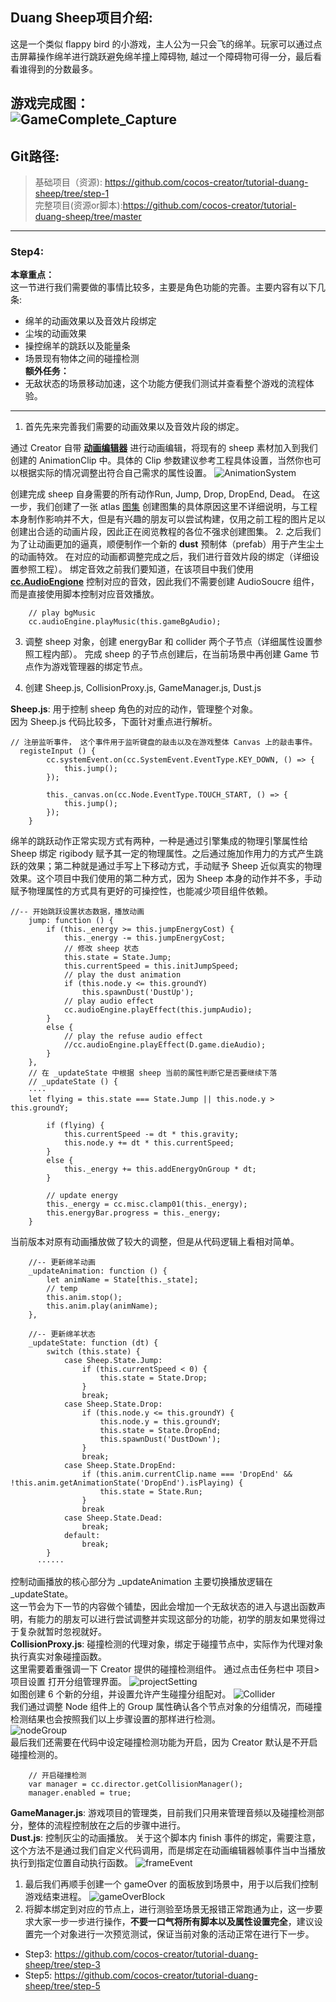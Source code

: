 ## Duang Sheep项目介绍:

这是一个类似 flappy bird 的小游戏，主人公为一只会飞的绵羊。玩家可以通过点击屏幕操作绵羊进行跳跃避免绵羊撞上障碍物,
越过一个障碍物可得一分，最后看看谁得到的分数最多。<br>

__游戏完成图：__<br>
![GameComplete_Capture](./res/complete.png)
---
## Git路径:

  >基础项目（资源): https://github.com/cocos-creator/tutorial-duang-sheep/tree/step-1 <br>
  >完整项目(资源or脚本):https://github.com/cocos-creator/tutorial-duang-sheep/tree/master <br>
  
----
### Step4:
__本章重点：__ <br>
这一节进行我们需要做的事情比较多，主要是角色功能的完善。主要内容有以下几条:
- 绵羊的动画效果以及音效片段绑定
- 尘埃的动画效果
- 操控绵羊的跳跃以及能量条
- 场景现有物体之间的碰撞检测 <br>
__额外任务：__
- 无敌状态的场景移动加速，这个功能方便我们测试并查看整个游戏的流程体验。
---

1. 首先先来完善我们需要的动画效果以及音效片段的绑定。

通过 Creator 自带 __[动画编辑器](https://docs.cocos.com/creator/manual/zh/animation/)__ 进行动画编辑，将现有的 sheep 素材加入到我们创建的 AnimationClip 中。具体的 Clip 参数建议参考工程具体设置，当然你也可以根据实际的情况调整出符合自己需求的属性设置。
![AnimationSystem](./res/AnimationSystem.png)

创建完成 sheep 自身需要的所有动作Run, Jump, Drop, DropEnd, Dead。
在这一步，我们创建了一张 atlas [图集](https://docs.cocos.com/creator/manual/zh/asset-workflow/atlas.html) 创建图集的具体原因这里不详细说明，与工程本身制作影响并不大，但是有兴趣的朋友可以尝试构建，仅用之前工程的图片足以创建出合适的动画片段，因此正在阅览教程的各位不强求创建图集。
2. 之后我们为了让动画更加的逼真，顺便制作一个新的 __dust__ 预制体（prefab）用于产生尘土的动画特效。
在对应的动画都调整完成之后，我们进行音效片段的绑定（详细设置参照工程）。
绑定音效之前我们要知道，在该项目中我们使用 __[cc.AudioEngione](https://docs.cocos.com/creator/manual/zh/audio/audio.html)__ 控制对应的音效，因此我们不需要创建 AudioSoucre 组件，而是直接使用脚本控制对应音效播放。

```
    // play bgMusic
    cc.audioEngine.playMusic(this.gameBgAudio);
```

3. 调整 sheep 对象，创建 energyBar 和 collider 两个子节点（详细属性设置参照工程内部）。
完成 sheep 的子节点创建后，在当前场景中再创建 Game 节点作为游戏管理器的绑定节点。

4. 创建 Sheep.js, CollisionProxy.js, GameManager.js, Dust.js

__Sheep.js__: 用于控制 sheep 角色的对应的动作，管理整个对象。<br>
因为 Sheep.js 代码比较多，下面针对重点进行解析。
```
// 注册监听事件， 这个事件用于监听键盘的敲击以及在游戏整体 Canvas 上的敲击事件。
  registeInput () {
        cc.systemEvent.on(cc.SystemEvent.EventType.KEY_DOWN, () => {
            this.jump();
        });
        
        this._canvas.on(cc.Node.EventType.TOUCH_START, () => {
            this.jump();
        });
    }
```
绵羊的跳跃动作正常实现方式有两种，一种是通过引擎集成的物理引擎属性给 Sheep 绑定 rigibody 赋予其一定的物理属性。之后通过施加作用力的方式产生跳跃的效果；第二种就是通过手写上下移动方式，手动赋予 Sheep 近似真实的物理效果。这个项目中我们使用的第二种方式，因为 Sheep 本身的动作并不多，手动赋予物理属性的方式具有更好的可操控性，也能减少项目组件依赖。

```
//-- 开始跳跃设置状态数据，播放动画
    jump: function () {
        if (this._energy >= this.jumpEnergyCost) {
            this._energy -= this.jumpEnergyCost;
            // 修改 sheep 状态
            this.state = State.Jump;
            this.currentSpeed = this.initJumpSpeed;
            // play the dust animation
            if (this.node.y <= this.groundY)
                this.spawnDust('DustUp');
            // play audio effect
            cc.audioEngine.playEffect(this.jumpAudio);
        }
        else {
            // play the refuse audio effect
            //cc.audioEngine.playEffect(D.game.dieAudio);
        }
    },
    // 在 _updateState 中根据 sheep 当前的属性判断它是否要继续下落
    // _updateState () {
    ····
    let flying = this.state === State.Jump || this.node.y > this.groundY;

        if (flying) {
            this.currentSpeed -= dt * this.gravity;
            this.node.y += dt * this.currentSpeed;
        }
        else {
            this._energy += this.addEnergyOnGroup * dt;
        }

        // update energy
        this._energy = cc.misc.clamp01(this._energy);
        this.energyBar.progress = this._energy;
    }
```
当前版本对原有动画播放做了较大的调整，但是从代码逻辑上看相对简单。
```
    //-- 更新绵羊动画
    _updateAnimation: function () {
        let animName = State[this._state];
        // temp
        this.anim.stop();
        this.anim.play(animName);
    },

    //-- 更新绵羊状态
    _updateState: function (dt) {
        switch (this.state) {
            case Sheep.State.Jump:
                if (this.currentSpeed < 0) {
                    this.state = State.Drop;
                }
                break;
            case Sheep.State.Drop:
                if (this.node.y <= this.groundY) {
                    this.node.y = this.groundY;
                    this.state = State.DropEnd;
                    this.spawnDust('DustDown');
                }
                break;
            case Sheep.State.DropEnd:
                if (this.anim.currentClip.name === 'DropEnd' && !this.anim.getAnimationState('DropEnd').isPlaying) {
                    this.state = State.Run;
                }
                break
            case Sheep.State.Dead: 
                break;
            default:
                break;
        }
      ······
```
控制动画播放的核心部分为 _updateAnimation 主要切换播放逻辑在 _updateState。<br>
这一节会为下一节的内容做个铺垫，因此会增加一个无敌状态的进入与退出函数声明，有能力的朋友可以进行尝试调整并实现这部分的功能，初学的朋友如果觉得过于复杂就暂时忽视就好。<br>
__CollisionProxy.js__: 碰撞检测的代理对象，绑定于碰撞节点中，实际作为代理对象执行真实对象碰撞函数。<br>
这里需要着重强调一下 Creator 提供的碰撞检测组件。
通过点击任务栏中 项目> 项目设置 打开分组管理界面。
![projectSetting](./res/projectSetting.png) <br>
如图创建 6 个新的分组，并设置允许产生碰撞分组配对。
![Collider](./res/collider.png) <br>
我们通过调整 Node 组件上的 Group 属性确认各个节点对象的分组情况，而碰撞检测结果也会按照我们以上步骤设置的那样进行检测。<br>
![nodeGroup](./res/nodeGroup.png) <br>
最后我们还需要在代码中设定碰撞检测功能为开启，因为 Creator 默认是不开启碰撞检测的。
```
    // 开启碰撞检测
    var manager = cc.director.getCollisionManager();
    manager.enabled = true;
```
__GameManager.js__: 游戏项目的管理类，目前我们只用来管理音频以及碰撞检测部分，整体的流程控制放在之后的步骤中进行。<br>
__Dust.js__: 控制灰尘的动画播放。
关于这个脚本内 finish 事件的绑定，需要注意，这个方法不是通过我们自定义代码调用，而是绑定在动画编辑器帧事件当中当播放执行到指定位置自动执行函数。
![frameEvent](./res/frameEvent.png) <br>
1. 最后我们再顺手创建一个 gameOver 的面板放到场景中，用于以后我们控制游戏结束进程。
![gameOverBlock](./res/gameOver.png) <br>
6. 将脚本绑定到对应的节点上，进行测验至场景无报错正常跑通为止，这一步要求大家一步一步进行操作，__不要一口气将所有脚本以及属性设置完全__，建议设置完一个对象进行一次预览测试，保证当前对象的活动正常在进行下一步。

- Step3: https://github.com/cocos-creator/tutorial-duang-sheep/tree/step-3
- Step5: https://github.com/cocos-creator/tutorial-duang-sheep/tree/step-5